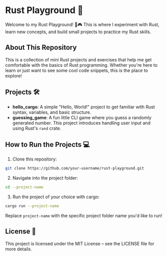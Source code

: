 # Rust Playground 🚀

Welcome to my Rust Playground! 🌱🎮 This is where I experiment with Rust, learn new concepts, and build small projects to practice my Rust skills. 

## About This Repository

This is a collection of mini Rust projects and exercises that help me get comfortable with the basics of Rust programming. Whether you're here to learn or just want to see some cool code snippets, this is the place to explore!

## Projects 🛠️

- **hello_cargo**: A simple "Hello, World!" project to get familiar with Rust syntax, variables, and basic structure.
- **guessing_game**: A fun little CLI game where you guess a randomly generated number. This project introduces handling user input and using Rust's `rand` crate.


## How to Run the Projects 💻

1. Clone this repository:

```bash
git clone https://github.com/your-username/rust-playground.git
```

2. Navigate into the project folder:

```bash
cd --project-name
```

3. Run the project of your choice with cargo:

```bash
cargo run --project-name
```

Replace `project-name` with the specific project folder name you'd like to run!

## License 📝  
This project is licensed under the MIT License – see the LICENSE file for more details.
